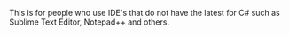This is for people who use IDE's that do not have the latest for C# such as Sublime Text Editor, Notepad++ and others.
